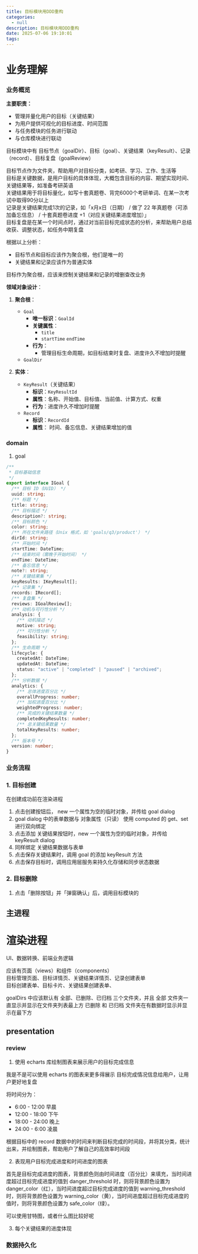 ```yaml
---
title: 目标模块用DDD重构
categories:
  - null
description: 目标模块用DDD重构
date: 2025-07-06 19:10:01
tags:
---
```


# 业务理解

### 业务概览

**主要职责：**  
- 管理并量化用户的目标（关键结果）
- 为用户提供可视化的目标进度、时间范围
- 与任务模块的任务进行联动
- 与仓库模块进行联动

目标模块中有 目标节点（goalDir）、目标（goal）、关键结果（keyResult）、记录（record）、目标复盘（goalReview）  

目标节点作为文件夹，帮助用户对目标分类，如考研、学习、工作、生活等  
目标是关键数据，是用户目标的具体体现，大概包含目标的内容、期望实现时间、关键结果等，如准备考研英语  
关键结果用于将目标量化，如写十套真题卷、背完6000个考研单词、在某一次考试中取得90分以上  
记录是关键结果完成1次的记录，如「x月x日（日期） / 做了 22 年真题卷（可添加备忘信息） / 十套真题卷进度 +1（对应关键结果进度增加）」  
目标复盘是在某一个时间点时，通过对当前目标完成状态的分析，来帮助用户总结收获、调整状态，如任务中期复盘

根据以上分析：  
- 目标节点和目标应该作为聚合根，他们是唯一的  
- 关键结果和记录应该作为普通实体  

目标作为聚合根，应该来控制关键结果和记录的增删查改业务

**领域对象设计**：  
1. **聚合根**：  
   - `Goal`  
     - **唯一标识**：`GoalId`  
     - **关键属性**：  
       - `title`  
       - `startTime` `endTime`  
     - **行为**：  
       - 管理目标生命周期，如目标结束时复盘、进度许久不增加时提醒  
   - `GoalDir`


2. **实体**：  
   - `KeyResult`（关键结果）  
     - **标识**：`KeyResultId`  
     - **属性**：名称、开始值、目标值、当前值、计算方式、权重  
     - **行为**：进度许久不增加时提醒  
   - `Record`
     - **标识**：`RecordId`  
     - **属性**： 时间、备忘信息、关键结果增加的值    

### domain

1. goal

```ts
/**
 * 目标基础信息
 */
export interface IGoal {
  /** 目标 ID（UUID） */
  uuid: string;
  /** 标题 */
  title: string;
  /** 目标描述 */
  description?: string;
  /** 目标颜色 */
  color: string;
  /** 所在文件夹路径（Unix 格式，如 'goals/q3/product'） */
  dirId: string;
  /** 开始时间 */
  startTime: DateTime;
  /** 结束时间（需晚于开始时间） */
  endTime: DateTime;
  /** 备忘信息 */
  note?: string;
  /** 关键结果集 */
  keyResults: IKeyResult[];
  /** 记录集 */
  records: IRecord[];
  /** 复盘集 */
  reviews: IGoalReview[];
  /** 动机与可行性分析 */
  analysis: {
    /** 动机描述 */
    motive: string;
    /** 可行性分析 */
    feasibility: string;
  };
  /** 生命周期 */
  lifecycle: {
    createdAt: DateTime;
    updatedAt: DateTime;
    status: "active" | "completed" | "paused" | "archived";
  };
  /** 分析数据 */
  analytics: {
    /** 总体进度百分比 */
    overallProgress: number;
    /** 加权进度百分比 */
    weightedProgress: number;
    /** 完成的关键结果数量 */
    completedKeyResults: number;
    /** 总关键结果数量 */
    totalKeyResults: number;
  };
  /** 版本号 */
  version: number;
}
```

### 业务流程

### 1. 目标创建

在创建成功前在渲染进程
1. 点击创建按钮后， new 一个属性为空的临时对象，并传给 goal dialog
2. goal dialog 中的表单数据与 对象属性（只读） 使用 computed 的 get、set 进行双向绑定
3. 点击添加 关键结果按钮时，new 一个属性为空的临时对象，并传给 keyResult dialog
4. 同样绑定 关键结果数据与表单
5. 点击保存关键结果时，调用 goal 的添加 keyResult 方法
6. 点击保存目标时，调用应用层服务来持久化存储和同步状态数据

### 2. 目标删除

1. 点击「删除按钮」并「弹窗确认」后，调用目标模块的

## 主进程

# 渲染进程



UI、数据转换、前端业务逻辑

应该有页面（views）和组件（components）  
目标管理页面、目标详情页、关键结果详情页、记录创建表单  
目标创建表单、目标卡片、关键结果创建表单、

goalDirs 中应该默认有 全部、已删除、已归档 三个文件夹，并且 全部 文件夹一直显示并显示在文件夹列表最上方 已删除 和 已归档 文件夹在有数据时显示并显示在最下方

## presentation

### review

1. 使用 echarts 库绘制图表来展示用户的目标完成信息

我是不是可以使用 echarts 的图表来更多得展示 目标完成情况信息给用户，让用户更好地复盘

将时间分为：  
- 6:00 - 12:00 早晨
- 12:00 - 18:00 下午
- 18:00 - 24:00 晚上
- 24:00 - 6:00 凌晨

根据目标中的 record 数据中的时间来判断目标完成的时间段，并将其分类，统计出来，并绘制图表，帮助用户了解自己的高效率时间段

2. 表现用户目标完成进度和时间进度的图表

首先是目标完成进度的图表，背景颜色则由时间进度（百分比）来填充，当时间进度超过目标完成进度的值到 danger_threshold 时，则将背景颜色设置为 danger_color（红），当时间进度超过目标完成进度的值到 warning_threshold 时，则将背景颜色设置为 warning_color（黄），当时间进度超过目标完成进度的值时，则将背景颜色设置为 safe_color（绿）。  

可以使用甘特图，或者什么图比较好呢

3. 每个关键结果的进度体现

### 数据持久化

